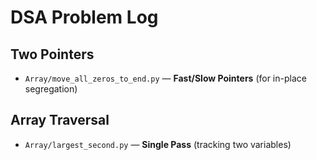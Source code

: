 # DSA Problem Log

## Two Pointers
*   `Array/move_all_zeros_to_end.py` — **Fast/Slow Pointers** (for in-place segregation)

## Array Traversal
*   `Array/largest_second.py` — **Single Pass** (tracking two variables)

